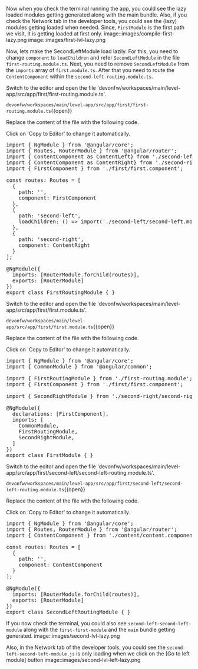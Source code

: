 Now when you check the terminal running the app, you could see the lazy loaded modules getting generated along with the main bundle. Also, if you check the Network tab in the developer tools, you could see the (lazy) modules getting loaded when needed. Since, `FirstModule` is the first path we visit, it is getting loaded at first only.
image::images/compile-first-lazy.png
image::images/first-lvl-lazy.png

Now, lets make the SecondLeftModule load lazily. For this, you need to change `component` to `loadChildren` and refer `SecondLeftModule` in the file `first-routing.module.ts`. Next, you need to remove `SecondLeftModule` from the `imports` array of `first.module.ts`. After that you need to route the `ContentComponent` within the `second-left-routing.module.ts`.


Switch to the editor and open the file 'devonfw/workspaces/main/level-app/src/app/first/first-routing.module.ts'.

`devonfw/workspaces/main/level-app/src/app/first/first-routing.module.ts`{{open}}




Replace the content of the file with the following code.


Click on 'Copy to Editor' to change it automatically.

<pre class="file" data-filename="devonfw/workspaces/main/level-app/src/app/first/first-routing.module.ts" data-target="replace" data-marker="">
import { NgModule } from &#39;@angular/core&#39;;
import { Routes, RouterModule } from &#39;@angular/router&#39;;
import { ContentComponent as ContentLeft} from &#39;./second-left/content/content.component&#39;;
import { ContentComponent as ContentRight} from &#39;./second-right/content/content.component&#39;;
import { FirstComponent } from &#39;./first/first.component&#39;;

const routes: Routes = [
  {
    path: &#39;&#39;,
    component: FirstComponent
  },
  {
    path: &#39;second-left&#39;,
    loadChildren: () =&gt; import(&#39;./second-left/second-left.module&#39;).then(m =&gt; m.SecondLeftModule),
  },
  {
    path: &#39;second-right&#39;,
    component: ContentRight
  }
];

@NgModule({
  imports: [RouterModule.forChild(routes)],
  exports: [RouterModule]
})
export class FirstRoutingModule { }
</pre>



Switch to the editor and open the file 'devonfw/workspaces/main/level-app/src/app/first/first.module.ts'.

`devonfw/workspaces/main/level-app/src/app/first/first.module.ts`{{open}}




Replace the content of the file with the following code.


Click on 'Copy to Editor' to change it automatically.

<pre class="file" data-filename="devonfw/workspaces/main/level-app/src/app/first/first.module.ts" data-target="replace" data-marker="">
import { NgModule } from &#39;@angular/core&#39;;
import { CommonModule } from &#39;@angular/common&#39;;

import { FirstRoutingModule } from &#39;./first-routing.module&#39;;
import { FirstComponent } from &#39;./first/first.component&#39;;

import { SecondRightModule } from &#39;./second-right/second-right.module&#39;;

@NgModule({
  declarations: [FirstComponent],
  imports: [
    CommonModule,
    FirstRoutingModule,
    SecondRightModule,
  ]
})
export class FirstModule { }
</pre>



Switch to the editor and open the file 'devonfw/workspaces/main/level-app/src/app/first/second-left/second-left-routing.module.ts'.

`devonfw/workspaces/main/level-app/src/app/first/second-left/second-left-routing.module.ts`{{open}}




Replace the content of the file with the following code.


Click on 'Copy to Editor' to change it automatically.

<pre class="file" data-filename="devonfw/workspaces/main/level-app/src/app/first/second-left/second-left-routing.module.ts" data-target="replace" data-marker="">
import { NgModule } from &#39;@angular/core&#39;;
import { Routes, RouterModule } from &#39;@angular/router&#39;;
import { ContentComponent } from &#39;./content/content.component&#39;;

const routes: Routes = [
  {
    path: &#39;&#39;,
    component: ContentComponent
  }
];

@NgModule({
  imports: [RouterModule.forChild(routes)],
  exports: [RouterModule]
})
export class SecondLeftRoutingModule { }
</pre>

If you now check the terminal, you could also see `second-left-second-left-module` along with the `first-first-module` and the `main` bundle getting generated. 
image::images/second-lvl-lazy.png

Also, in the Network tab of the developer tools, you could see the `second-left-second-left-module.js` is only loading when we click on the [Go to left module] button
image::images/second-lvl-left-lazy.png
